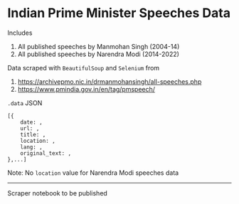 # Indian Prime Minister Speeches Data

Includes

1. All published speeches by Manmohan Singh (2004-14)
2. All published speeches by Narendra Modi (2014-2022)

Data scraped with `BeautifulSoup` and `Selenium` from

1. https://archivepmo.nic.in/drmanmohansingh/all-speeches.php
2. https://www.pmindia.gov.in/en/tag/pmspeech/


`.data` JSON
```
[{
	date: ,
	url: ,
	title: ,
	location: ,
	lang: ,
	original_text: ,
},...]
```
Note: No `location` value for Narendra Modi speeches data

--- 
Scraper notebook to be published